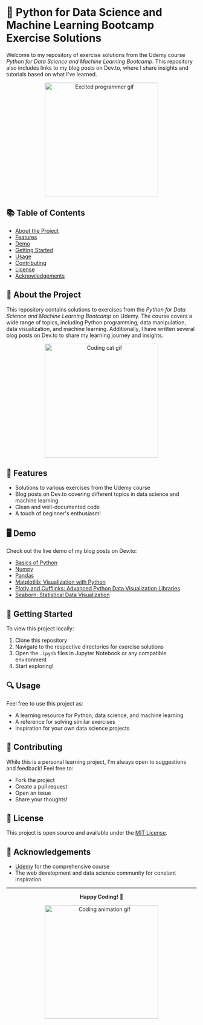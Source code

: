# 🐍 Python for Data Science and Machine Learning Bootcamp Exercise Solutions

Welcome to my repository of exercise solutions from the Udemy course *Python for Data Science and Machine Learning Bootcamp*. This repository also includes links to my blog posts on Dev.to, where I share insights and tutorials based on what I've learned.

<div align="center">
  <img src="https://media.giphy.com/media/13HgwGsXF0aiGY/giphy.gif" width="300" alt="Excited programmer gif">
</div>

## 📚 Table of Contents
- [About the Project](#about-the-project)
- [Features](#features)
- [Demo](#demo)
- [Getting Started](#getting-started)
- [Usage](#usage)
- [Contributing](#contributing)
- [License](#license)
- [Acknowledgements](#acknowledgements)

## 🌟 About the Project

This repository contains solutions to exercises from the *Python for Data Science and Machine Learning Bootcamp* on Udemy. The course covers a wide range of topics, including Python programming, data manipulation, data visualization, and machine learning. Additionally, I have written several blog posts on Dev.to to share my learning journey and insights.

<div align="center">
  <img src="https://media.giphy.com/media/3oKIPnAiaMCws8nOsE/giphy.gif" width="300" alt="Coding cat gif">
</div>

## 🎨 Features

- Solutions to various exercises from the Udemy course
- Blog posts on Dev.to covering different topics in data science and machine learning
- Clean and well-documented code
- A touch of beginner's enthusiasm!

## 🖥️ Demo

Check out the live demo of my blog posts on Dev.to:

- [Basics of Python](https://dev.to/azaynul10/blog-1-basics-of-python-1abf)
- [Numpy](https://dev.to/azaynul10/introduction-to-numpy-1h4a)
- [Pandas](https://dev.to/azaynul10/pandas-2k37)
- [Matplotlib: Visualization with Python](https://dev.to/azaynul10/matplotlib-visualization-with-python-188j)
- [Plotly and Cufflinks: Advanced Python Data Visualization Libraries](https://dev.to/azaynul10/plotly-and-cufflinks-advanced-python-data-visualization-libraries-2o9a)
- [Seaborn: Statistical Data Visualization](https://dev.to/azaynul10/seaborn-statistical-data-visualization)

## 🚀 Getting Started

To view this project locally:

1. Clone this repository
2. Navigate to the respective directories for exercise solutions
3. Open the `.ipynb` files in Jupyter Notebook or any compatible environment
4. Start exploring!

## 🔍 Usage

Feel free to use this project as:
- A learning resource for Python, data science, and machine learning
- A reference for solving similar exercises
- Inspiration for your own data science projects

## 🤝 Contributing

While this is a personal learning project, I'm always open to suggestions and feedback! Feel free to:
- Fork the project
- Create a pull request
- Open an issue
- Share your thoughts!

## 📜 License

This project is open source and available under the [MIT License](https://opensource.org/licenses/MIT).

## 🙏 Acknowledgements

- [Udemy](https://www.udemy.com/course/python-for-data-science-and-machine-learning-bootcamp/) for the comprehensive course
- The web development and data science community for constant inspiration

---

<div align="center">

**Happy Coding!** 🎈

<img src="https://media.giphy.com/media/LmNwrBhejkK9EFP504/giphy.gif" width="300" alt="Coding animation gif">

</div>
